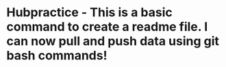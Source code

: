 # Hubpractice - This is a basic command to create a readme file. I can now pull and push data using git bash commands!
